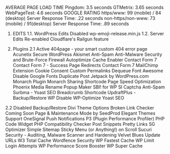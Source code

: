 AVERAGE PAGE LOAD TIME
  Pingdom: 3.5 seconds
  GTMetrix: 3.65 seconds
  WebPageTest: 4.6 seconds
GOOGLE RATING
  https/www: 99 (mobile) / 84 (desktop)
    Server Response Time: .22 seconds 
  non-https/non-www: 73 (mobile) / 91(desktop)
    Server Response Time: .89 seconds
  
1. EDITS
  1.1. WordPress Edits
    Disabled wp-emoji-release.min.js
  1.2. Server Edits
    Re-enabled Cloudflare's Railgun feature
    
2. Plugins
  2.1 Active
    404page - your smart custom 404 error page
    Acunetix Secure WordPress
    Akismet Anti-Spam
    Anti-Malware Security and Brute-Force Firewall
    Autoptimize
    Cache Enabler
    Contact Form 7
    Contact Form 7 - Success Page Redirects
    Contact Form 7 MailChimp Extension
    Cookie Consent
    Custom Permalinks
    Dequeue Font Awesome
    Disable Google Fonts
    Duplicate Post
    Jetpack by WordPress.com
    Monarch Plugin
    Monarch Sharing Shortcode
    Page Speed Optimization
    Phoenix Media Rename
    Popup Maker
    SBI! for WP
    SI Captcha Anti-Spam
    Surbma - Yoast SEO Breadcrumb Shortcode
    UpdraftPlus - Backup/Restore
    WP Disable
    WP-Optimize
    Yoast SEO
  
  2.2 Disabled
    Backup/Restore Divi Theme Options
    Broken Link Checker
    Coming Soon Page & Maintenance Mode by SeedProd
    Elegant Themes Support
    OneSignal Push Notifications
    P3 (Plugin Performance Profiler)
    PHP Code Widget
    PHP Compatibility Checker
    Post Snippets
    Pretty Links
    SG Optimizer
    Simple Sitemap
    Sticky Menu (or Anything!) on Scroll
    Sucuri Security - Auditing, Malware Scanner and Hardening
    Velvet Blues Update URLs
    W3 Total Cache
    Wordfence Security
    WP Fastest Cache
    WP Limit Login Attempts
    WP Performance Score Booster
    WP Super Cache
